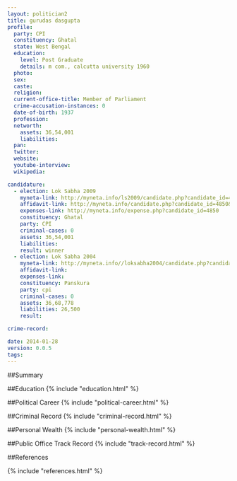 ```yaml
---
layout: politician2
title: gurudas dasgupta
profile: 
  party: CPI
  constituency: Ghatal
  state: West Bengal
  education: 
    level: Post Graduate
    details: m com., calcutta university 1960
  photo: 
  sex: 
  caste: 
  religion: 
  current-office-title: Member of Parliament
  crime-accusation-instances: 0
  date-of-birth: 1937
  profession: 
  networth: 
    assets: 36,54,001
    liabilities: 
  pan: 
  twitter: 
  website: 
  youtube-interview: 
  wikipedia: 

candidature: 
  - election: Lok Sabha 2009
    myneta-link: http://myneta.info/ls2009/candidate.php?candidate_id=4850
    affidavit-link: http://myneta.info/candidate.php?candidate_id=4850&scan=original
    expenses-link: http://myneta.info/expense.php?candidate_id=4850
    constituency: Ghatal 
    party: CPI
    criminal-cases: 0
    assets: 36,54,001
    liabilities: 
    result: winner 
  - election: Lok Sabha 2004
    myneta-link: http://myneta.info//loksabha2004/candidate.php?candidate_id=5382
    affidavit-link: 
    expenses-link: 
    constituency: Panskura 
    party: cpi
    criminal-cases: 0
    assets: 36,68,778
    liabilities: 26,500
    result:  

crime-record: 

date: 2014-01-28
version: 0.0.5
tags: 
---
```

##Summary


##Education
{% include "education.html" %}


##Political Career
{% include "political-career.html" %}


##Criminal Record
{% include "criminal-record.html" %}


##Personal Wealth
{% include "personal-wealth.html" %}


##Public Office Track Record
{% include "track-record.html" %}


##References


{% include "references.html" %}